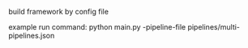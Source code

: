 build framework by config file

example run command:
python main.py -pipeline-file pipelines/multi-pipelines.json 